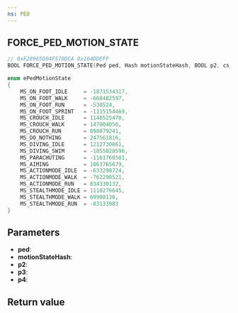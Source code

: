 ```yaml
---
ns: PED
---
```

## FORCE_PED_MOTION_STATE

```c
// 0xF28965D04F570DCA 0x164DDEFF
BOOL FORCE_PED_MOTION_STATE(Ped ped, Hash motionStateHash, BOOL p2, cs_type(BOOL) int p3, BOOL p4);
```

```cpp
enum ePedMotionState
{
    MS_ON_FOOT_IDLE		= -1871534317,
    MS_ON_FOOT_WALK		= -668482597,
    MS_ON_FOOT_RUN		= -530524,
    MS_ON_FOOT_SPRINT	= -1115154469,
    MS_CROUCH_IDLE		= 1140525470,
    MS_CROUCH_WALK		= 147004056,
    MS_CROUCH_RUN		= 898879241,
    MS_DO_NOTHING		= 247561816,
    MS_DIVING_IDLE		= 1212730861,
    MS_DIVING_SWIM		= -1855028596,
    MS_PARACHUTING		= -1161760501,
    MS_AIMING			= 1063765679,
    MS_ACTIONMODE_IDLE	= -633298724,
    MS_ACTIONMODE_WALK	= -762290521,
    MS_ACTIONMODE_RUN	= 834330132,
    MS_STEALTHMODE_IDLE	= 1110276645,
    MS_STEALTHMODE_WALK	= 69908130,
    MS_STEALTHMODE_RUN	= -83133983
}
```

## Parameters
* **ped**: 
* **motionStateHash**: 
* **p2**: 
* **p3**: 
* **p4**: 

## Return value

